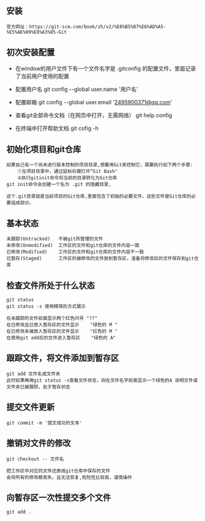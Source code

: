 ## 安装
    官方网址：https://git-scm.com/book/zh/v2/%E8%B5%B7%E6%AD%A5-%E5%AE%89%E8%A3%85-Git

## 初次安装配置
* 在window的用户文件下有一个文件名字是 .gitconfig 的配置文件，里面记录了当前用户使用的配置

* 配置用户名
    git config --global user.name '用户名'
* 配置邮箱
    git config --global user.email '2495900371@qq.com'

* 查看git全部命令文档（在网页中打开，无需网络）
    git help config

* 在终端中打开帮助文档
    git cofig -h

## 初始化项目和git仓库

    如果自己有一个尚未进行版本控制的项目目录,想要用Git来控制它，需要执行如下两个步骤:
        ①在项目目录中，通过鼠标右键打开“Git Bash" 
        ②执行gitinit命令将当前的目录转化为Git仓库
    git init命令会创建一个名为 .git 的隐藏目录,

    这个.git目录就是当前项目的Git仓库,里面包含了初始的必要文件，这些文件是Git仓库的必要组成部分。

## 基本状态
    未跟踪(Untracked)   不被git所管理的文件
    未修改(Unmodified)  工作区的文件和git仓库的文件内容一致
    已修改(Modified)    工作区的文件和git仓库的文件内容不一致
    已暂存(Staged)      工作区的被修改的文件放到暂存区，准备将修改后的文件保存到git仓库

## 检查文件所处于什么状态
    git status
    git status -s 使用精简的方式展示 
    
    在未跟踪的文件前面显示两个红色问号 "??"
    在已修改且已放入暂存区的文件显示    "绿色的 M "
    在已修改未被放入暂存区的文件显示    "红色的 M "
    在使用git add后的文件进入暂存区    "绿色的 A"

## 跟踪文件，将文件添加到暂存区
    git add 文件名或文件夹
    此时如果再用git status -s查看文件状态，则在文件名字前面显示一个绿色的A 说明文件或文件夹已被跟踪，处于暂存状态

## 提交文件更新
    git commit -m '提交成功的文本'

## 撤销对文件的修改
    git checkout -- 文件名

    把工作区中对应的文件还原成git仓库中保存的文件
    会将所有的修改都丢失，且无法恢复,危险性比较高，谨慎操作
## 向暂存区一次性提交多个文件

    git add .
